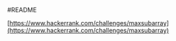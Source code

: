 #README

[https://www.hackerrank.com/challenges/maxsubarray](https://www.hackerrank.com/challenges/maxsubarray)
